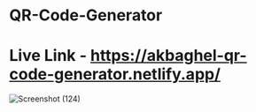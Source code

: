 # QR-Code-Generator
# Live Link - https://akbaghel-qr-code-generator.netlify.app/

![Screenshot (124)](https://user-images.githubusercontent.com/74250031/229808372-4dfa5937-8b80-40c8-ba36-56cedcc9734d.png)
